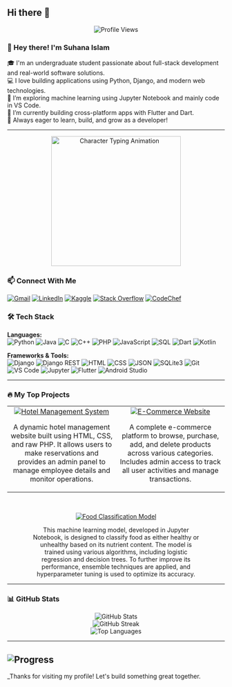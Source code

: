 ## Hi there 👋

<p align="center">
  <img src="https://komarev.com/ghpvc/?username=suhanaislam52-pmishra&label=Profile%20Views&color=0e75b6&style=flat" alt="Profile Views" />
</p>

<!--
**suhanaislam52/suhanaislam52** is a ✨ _special_ ✨ repository because its `README.md` (this file) appears on your GitHub profile.


Here are some ideas to get you started:

- 🔭 I’m currently working on ...
- 🌱 I’m currently learning ...
- 👯 I’m looking to collaborate on ...
- 🤔 I’m looking for help with ...
- 💬 Ask me about ...
- 📫 How to reach me: ...
- 😄 Pronouns: ...
- ⚡ Fun fact: ...
-->

### 👋 Hey there! I'm Suhana Islam

🎓 I'm an undergraduate student passionate about full-stack development and real-world software solutions.  
💻 I love building applications using Python, Django, and modern web technologies.  
🧠 I’m exploring machine learning using Jupyter Notebook and mainly code in VS Code.  
🚀 I’m currently building cross-platform apps with Flutter and Dart.  
🌱 Always eager to learn, build, and grow as a developer!

---

<div align="center">
  <img src="https://github.com/suhanaislam52/File/raw/main/giphy.gif" alt="Character Typing Animation" width="300" height="auto">
</div>


### 📫 Connect With Me

[![Gmail](https://img.shields.io/badge/Gmail-D14836?style=for-the-badge&logo=gmail&logoColor=white)](mailto:suhanaislam52@gmail.com)
[![LinkedIn](https://img.shields.io/badge/LinkedIn-0077B5?style=for-the-badge&logo=linkedin&logoColor=white)](https://www.linkedin.com/in/suhana-islam-a87803364/)
[![Kaggle](https://img.shields.io/badge/Kaggle-20BEFF?style=for-the-badge&logo=kaggle&logoColor=white)](https://www.kaggle.com/suhanaislam52)
[![Stack Overflow](https://img.shields.io/badge/Stack_Overflow-F58025?style=for-the-badge&logo=stackoverflow&logoColor=white)](https://stackoverflow.com/users/17252343/suhana)
[![CodeChef](https://img.shields.io/badge/CodeChef-333333?style=for-the-badge&logo=codechef&logoColor=orange)](https://www.codechef.com/users/codebysuhana)





### 🛠️ Tech Stack

**Languages:**  
![Python](https://img.shields.io/badge/Python-3670A0?style=for-the-badge&logo=python&logoColor=ffdd54) 
![Java](https://img.shields.io/badge/Java-ED8B00?style=for-the-badge&logo=java&logoColor=white)
![C](https://img.shields.io/badge/C-00599C?style=for-the-badge&logo=c&logoColor=white)
![C++](https://img.shields.io/badge/C++-00599C?style=for-the-badge&logo=cplusplus&logoColor=white)
![PHP](https://img.shields.io/badge/PHP-777BB4?style=for-the-badge&logo=php&logoColor=white)
![JavaScript](https://img.shields.io/badge/JavaScript-F7DF1E?style=for-the-badge&logo=javascript&logoColor=black)
![SQL](https://img.shields.io/badge/SQL-4479A1?style=for-the-badge&logo=postgresql&logoColor=white)
![Dart](https://img.shields.io/badge/Dart-0175C2?style=for-the-badge&logo=dart&logoColor=white)
![Kotlin](https://img.shields.io/badge/Kotlin-7F52FF?style=for-the-badge&logo=kotlin&logoColor=white)



**Frameworks & Tools:**  
![Django](https://img.shields.io/badge/Django-092E20?style=for-the-badge&logo=django&logoColor=white)
![Django REST](https://img.shields.io/badge/DRF-red?style=for-the-badge&logo=django&logoColor=white)
![HTML](https://img.shields.io/badge/HTML5-E34F26?style=for-the-badge&logo=html5&logoColor=white)
![CSS](https://img.shields.io/badge/CSS3-1572B6?style=for-the-badge&logo=css3&logoColor=white)
![JSON](https://img.shields.io/badge/JSON-5E5C5C?style=for-the-badge&logo=json&logoColor=white)
![SQLite3](https://img.shields.io/badge/SQLite-07405E?style=for-the-badge&logo=sqlite&logoColor=white)
![Git](https://img.shields.io/badge/Git-F05032?style=for-the-badge&logo=git&logoColor=white)
![VS Code](https://img.shields.io/badge/VS%20Code-007ACC?style=for-the-badge&logo=visual-studio-code&logoColor=white)
![Jupyter](https://img.shields.io/badge/Jupyter-F37626?style=for-the-badge&logo=jupyter&logoColor=white)
![Flutter](https://img.shields.io/badge/Flutter-02569B?style=for-the-badge&logo=flutter&logoColor=white)
![Android Studio](https://img.shields.io/badge/Android%20Studio-3DDC84?style=for-the-badge&logo=android-studio&logoColor=white)



---

### 🔥 My Top Projects

<table>
  <tr>
    <td align="center" width="50%">
      <a href="https://github.com/suhanaislam52/Hotel-Management-System">
        <img src="https://img.shields.io/badge/Hotel%20Management%20System-0e75b6?style=for-the-badge&logo=github&logoColor=white" alt="Hotel Management System" />
      </a>
      <br />
      <p style="max-width: 300px;">A dynamic hotel management website built using HTML, CSS, and raw PHP. It allows users to make reservations and provides an admin panel to manage employee details and monitor operations.</p>
    </td>
    <td align="center" width="50%">
      <a href="https://github.com/suhanaislam52/ecommerce">
        <img src="https://img.shields.io/badge/E--Commerce%20Website-8A2BE2?style=for-the-badge&logo=github&logoColor=white" alt="E-Commerce Website" />
      </a>
      <br />
      <p style="max-width: 300px;">A complete e-commerce platform to browse, purchase, add, and delete products across various categories. Includes admin access to track all user activities and manage transactions.</p>
    </td>
  </tr>
</table>


<br/>

<p align="center">
  <a href="https://github.com/XavierRolex/Food-Classification-Model">
    <img src="https://img.shields.io/badge/Food%20Classification%20Model-FF8C00?style=for-the-badge&logo=github&logoColor=white" alt="Food Classification Model" />
  </a>
  <br />
  <p style="max-width: 400px; text-align: center; margin: 0 auto;">
   This machine learning model, developed in Jupyter Notebook, is designed to classify food as either healthy or unhealthy based on its nutrient content. The model is trained using various algorithms, including logistic regression and decision trees. To further improve its performance, ensemble techniques are applied, and hyperparameter tuning is used to optimize its accuracy.
  </p>
</p>

---

### 📊 GitHub Stats

<p align="center">
  <img src="https://github-readme-stats.vercel.app/api?username=suhanaislam52&show_icons=true&theme=default" alt="GitHub Stats" />
  <br>
  <img src="https://streak-stats.demolab.com?user=suhanaislam52&theme=default" alt="GitHub Streak" />
  <br>
  <img src="https://github-readme-stats.vercel.app/api/top-langs/?username=suhanaislam52&layout=compact" alt="Top Languages" />
</p>

---

![Progress](https://img.shields.io/badge/Progress-75%25-yellowgreen)
---

_Thanks for visiting my profile! Let's build something great together.

